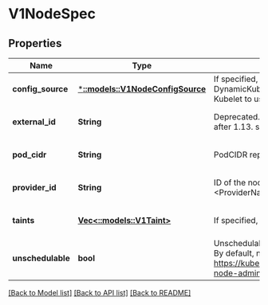 # V1NodeSpec

## Properties
Name | Type | Description | Notes
------------ | ------------- | ------------- | -------------
**config_source** | [***::models::V1NodeConfigSource**](v1.NodeConfigSource.md) | If specified, the source to get node configuration from The DynamicKubeletConfig feature gate must be enabled for the Kubelet to use this field | [optional] [default to null]
**external_id** | **String** | Deprecated. Not all kubelets will set this field. Remove field after 1.13. see: https://issues.k8s.io/61966 | [optional] [default to null]
**pod_cidr** | **String** | PodCIDR represents the pod IP range assigned to the node. | [optional] [default to null]
**provider_id** | **String** | ID of the node assigned by the cloud provider in the format: &lt;ProviderName&gt;://&lt;ProviderSpecificNodeID&gt; | [optional] [default to null]
**taints** | [**Vec<::models::V1Taint>**](v1.Taint.md) | If specified, the node&#39;s taints. | [optional] [default to null]
**unschedulable** | **bool** | Unschedulable controls node schedulability of new pods. By default, node is schedulable. More info: https://kubernetes.io/docs/concepts/nodes/node/#manual-node-administration | [optional] [default to null]

[[Back to Model list]](../README.md#documentation-for-models) [[Back to API list]](../README.md#documentation-for-api-endpoints) [[Back to README]](../README.md)


